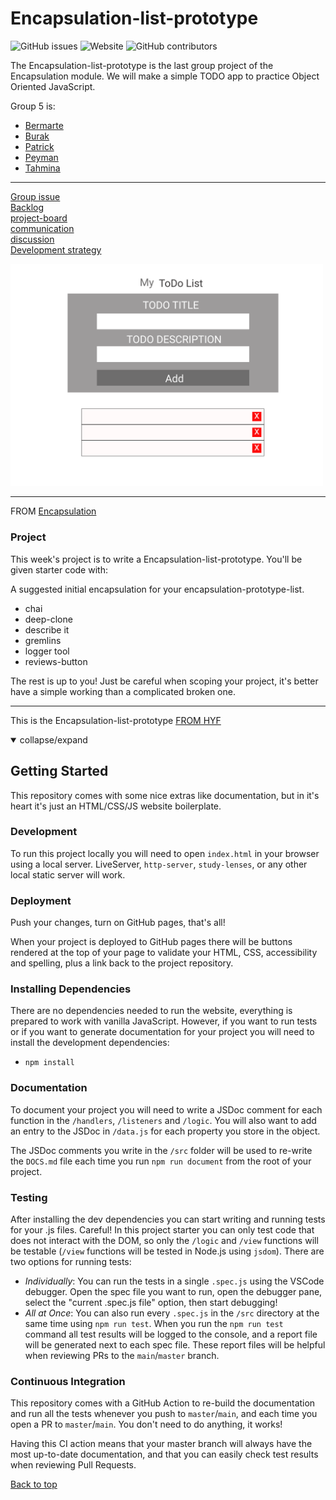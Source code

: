 # Encapsulation-list-prototype

![GitHub issues](https://img.shields.io/github/issues/bermarte/encapsulation-list-prototype?style=plastic) ![Website](https://img.shields.io/website?style=plastic&up_message=up&url=https%3A%2F%2Fgithub.com%2Fbermarte%2Fencapsulation-list-prototype) ![GitHub contributors](https://img.shields.io/github/contributors/bermarte/encapsulation-list-prototype?style=plastic)

The Encapsulation-list-prototype is the last group project of the Encapsulation module. We will make a simple TODO app to practice Object Oriented JavaScript.



Group 5 is:

- [Bermarte](https://github.com/bermarte)
- [Burak](https://github.com/businan)
- [Patrick](https://github.com/22count22)
- [Peyman](https://github.com/peymanshahmarimikaeeldarehsi)
- [Tahmina](https://github.com/tahminarasoli/)

---

[Group issue](https://github.com/HackYourFutureBelgium/class-11-12/issues/281)  
[Backlog](https://github.com/bermarte/encapsulation-list-prototype/blob/master/project-planning/backlog.md)  
[project-board](https://github.com/bermarte/encapsulation-list-prototype/projects/1?fullscreen=true)  
[communication](https://github.com/bermarte/encapsulation-list-prototype/blob/master/project-planning/communication.md)  
[discussion](https://github.com/bermarte/encapsulation-list-prototype/discussions/1)  
[Development strategy](https://github.com/bermarte/encapsulation-list-prototype/blob/master/project-planning/development-strategy.md)

 <img src="./public/assets/wireframe.png" alt="figma file" width="500" style="text-align:center">

---

FROM [Encapsulation](https://github.com/HackYourFutureBelgium/encapsulation)

### Project

This week's project is to write a Encapsulation-list-prototype. You'll be given starter code with:

A suggested initial encapsulation for your encapsulation-prototype-list.

- chai
- deep-clone
- describe it
- gremlins
- logger tool
- reviews-button

The rest is up to you! Just be careful when scoping your project, it's better have a simple working than a complicated broken one.

---

This is the Encapsulation-list-prototype [FROM HYF](https://github.com/bermarte/encapsulation-list-prototype)

<details open>
<summary>collapse/expand</summary>

## Getting Started

This repository comes with some nice extras like documentation, but in it's heart it's just an HTML/CSS/JS website boilerplate.

### Development

To run this project locally you will need to open `index.html` in your browser using a local server. LiveServer, `http-server`, `study-lenses`, or any other local static server will work.

### Deployment

Push your changes, turn on GitHub pages, that's all!

When your project is deployed to GitHub pages there will be buttons rendered at the top of your page to validate your HTML, CSS, accessibility and spelling, plus a link back to the project repository.

### Installing Dependencies

There are no dependencies needed to run the website, everything is prepared to work with vanilla JavaScript. However, if you want to run tests or if you want to generate documentation for your project you will need to install the development dependencies:

- `npm install`

### Documentation

To document your project you will need to write a JSDoc comment for each function in the `/handlers`, `/listeners` and `/logic`. You will also want to add an entry to the JSDoc in `/data.js` for each property you store in the object.

The JSDoc comments you write in the `/src` folder will be used to re-write the `DOCS.md` file each time you run `npm run document` from the root of your project.

### Testing

After installing the dev dependencies you can start writing and running tests for your .js files. Careful! In this project starter you can only test code that does not interact with the DOM, so only the `/logic` and `/view` functions will be testable (`/view` functions will be tested in Node.js using `jsdom`). There are two options for running tests:

- _Individually_: You can run the tests in a single `.spec.js` using the VSCode debugger. Open the spec file you want to run, open the debugger pane, select the "current .spec.js file" option, then start debugging!
- _All at Once_: You can also run every `.spec.js` in the `/src` directory at the same time using `npm run test`. When you run the `npm run test` command all test results will be logged to the console, and a report file will be generated next to each spec file. These report files will be helpful when reviewing PRs to the `main`/`master` branch.

### Continuous Integration

This repository comes with a GitHub Action to re-build the documentation and run all the tests whenever you push to `master`/`main`, and each time you open a PR to `master`/`main`. You don't need to do anything, it works!

Having this CI action means that your master branch will always have the most up-to-date documentation, and that you can easily check test results when reviewing Pull Requests.

</details>

[Back to top ](#Encapsulation-list-prototype)
